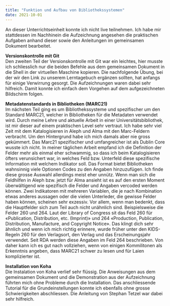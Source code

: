 ```yaml
---
title: "Funktion und Aufbau von Bibliothekssystemen" 
date: 2021-10-01
---
```


An dieser Unterrichtseinheit konnte ich nicht live teilnehmen. Ich habe mir stattdessen im Nachhinein die Aufzeichnung angesehen die praktischen Aufgaben anhand dieser sowie den Anleitungen im gemeinsamen Dokument bearbeitet.

**Versionskontrolle mit Git** <br>
Den zweiten Teil der Versionskontrolle mit Git war ein leichtes, hier musste ich schliesslich nur die beiden Befehle aus dem gemeinsamen Dokument in die Shell in der virtuellen Maschine kopieren. Die nachfolgende Übung, bei der wir den Link zu unserem Lerntagebuch ergänzen sollten, hat anfangs für einige Verwirrung gesorgt. Die Aufzeichnungen waren dabei sehr hilfreich. Damit konnte ich einfach dem Vorgehen auf dem aufgezeichneten Bildschirm folgen. 

**Metadatenstandards in Bibliotheken (MARC21)** <br>
Im nächsten Teil ging es um Bibliothekssysteme und spezifischer um den Standard MARC21, welcher in Bibliotheken für die Metadaten verwendet wird. Durch meine Lehre und aktuelle Arbeit in einer Universitätsbibliothek, ist mir dieser auf einem praktischen Level sehr vertraut. Ich habe sehr viel Zeit mit dem Katalogisieren in Aleph und Alma mit den Marc-Feldern verbracht. Um den Hintergrund habe ich mich damals aber nie gross gekümmert. Das Marc21 spezifischer und umfangreicher ist als Dublin Core wusste ich nicht. In meiner täglichen Arbeit empfand ich die Definition der Felder mehr als einmal eher schwammig, so dass ich beim Katalogisieren öfters verunsichert war, in welches Feld bzw. Unterfeld diese spezifische Information mit welchem Indikator soll. Das Format bietet Bibliotheken wahnsinnig viele Optionen Codes zu den Angaben hinzuzufügen. Ich finde diese grosse Auswahl allerdings meist eher unnütz. Wenn man sich die Feldhilfen in Aleph bzw. jetzt für Alma ansieht ist es auf den ersten Moment überwältigend wie spezifisch die Felder und Angaben vercoded werden können. Zwei Indikatoren mit mehreren Variablen, die je nach Kombination etwas anderes aussagen oder die vielen Unterleder, die gewisse Felder haben können, scheinen sehr exzessiv. Vor allem, wenn man bedenkt, dass die Hauptfelder sich zum Teil auch nicht unähnlich sind. Beispielsweise die Felder 260 und 264. Laut der Library of Congress sit das Feld 260 für «Publication, Distribution, etc. (Imprint)» und 264 «Production, Publication, Distribution, Manufacture, and Copyright Notice». Das klingt dich sehr ähnlich und wenn ich mich richtig erinnere, wurde früher unter den KIDS-Regeln 260 für den Verlagsort, den Verlag und das Erscheinungsjahr verwendet. Seit RDA werden diese Angaben im Feld 264 beschrieben. Von daher kann ich es gut nach vollziehen, wenn von einigen Kommilitonen als Erkenntnis angeben, dass MARC21 schwer zu lesen und für Laien komplizierter ist.

**Installation von Koha** <br>
Die Instalation von Koha verlief sehr flüssig. Die Anweisungen aus dem gemeinsamen Dokument und die Demonstration aus der Aufzeichnung führten mich ohne Probleme durch die Installation. Das anschliessende Tutorial für die Grundeinstellungen konnte ich ebenfalls ohne grosse Schwierigkeiten abschliessen. Die Anleitung von Stephan Tetzel war dabei sehr hilfreich. 

